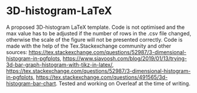 # 3D-histogram-LaTeX
A proposed 3D-histogram LaTeX template.
Code is not optimised and the max value has to be adjusted if the number of rows in the .csv file changed, otherwise the scale of the figure will not be presented correctly.
Code is made with the help of the Tex.Stackexchange community and other sources: https://tex.stackexchange.com/questions/52987/3-dimensional-histogram-in-pgfplots, https://www.siavoosh.com/blog/2019/01/13/trying-3d-bar-graph-histogram-with-tikz-in-latex/, https://tex.stackexchange.com/questions/52987/3-dimensional-histogram-in-pgfplots, https://tex.stackexchange.com/questions/491565/3d-histogram-bar-chart.
Tested and working on Overleaf at the time of writing.
